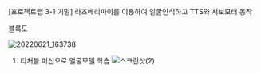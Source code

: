 [프로젝트랩 3-1 기말] 라즈베리파이를 이용하여 얼굴인식하고 TTS와 서보모터 동작

블록도

![20220621_163738](https://user-images.githubusercontent.com/90911211/174743620-acfcd21c-d78c-4475-a51a-493a654825d3.png)


1. 티처블 머신으로 얼굴모델 학습
![스크린샷(2)](https://user-images.githubusercontent.com/90911211/174744443-f6c2d112-d70e-4dce-a4d9-f95b24dd294e.png)

